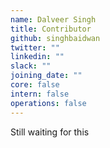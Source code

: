 ```yaml
---
name: Dalveer Singh
title: Contributor
github: singhbaidwan
twitter: ""
linkedin: ""
slack: ""
joining_date: ""
core: false
intern: false
operations: false
---
```


Still waiting for this
